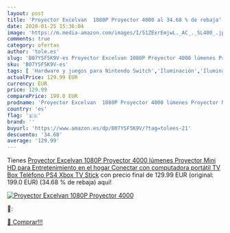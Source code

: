 ```yaml
---
layout: post
title: 'Proyector Excelvan  1080P Proyector 4000 al 34.68 % de rebaja'
date: 2020-01-25 15:36:04
image: 'https://m.media-amazon.com/images/I/51ZExrEmjwL._AC_._SL400_.jpg'
comments: true
category: ofertas
author: 'tole.es'
slug: 'B07YSF5K9V-es Proyector Excelvan 1080P Proyector 4000 lúmenes Proyector...'
sku: 'B07YSF5K9V-es'
tags: [ 'Hardware y juegos para Nintendo Switch','Iluminación','Iluminación de ambiente de interior','Iluminación de interior','Iluminación decorativa y para usos específicos de interior','Juegos para Nintendo Switch','Videojuegos','ps4','xbox', ]
actualPrice: 129.99 EUR
currency: EUR
price: 129.99
comparePrice: 199.0 EUR
prodname: 'Proyector Excelvan  1080P Proyector 4000 lúmenes Proyector Mini HD para Entretenimiento en el hogar Conectar con computadora portátil TV Box Teléfono PS4 Xbox TV Stick'
country: 'es'
flag: '🇪🇸'
brand: ''
buyurl: 'https://www.amazon.es/dp/B07YSF5K9V/?tag=tolees-21'
descuento: '34.68'
average: '129.99'
---
```


Tienes [Proyector Excelvan  1080P Proyector 4000 lúmenes Proyector Mini HD para Entretenimiento en el hogar Conectar con computadora portátil TV Box Teléfono PS4 Xbox TV Stick](https://www.amazon.es/dp/B07YSF5K9V/?tag=tolees-21) con precio final de  129.99 EUR (original: 199.0 EUR) (34.68 %  de rebaja) aqui!

[![Proyector Excelvan  1080P Proyector 4000](https://m.media-amazon.com/images/I/51ZExrEmjwL._AC_._SL400_.jpg)](https://www.amazon.es/dp/B07YSF5K9V/?tag=tolees-21)

🔎:


[🛒 Comprar!!!](https://www.amazon.es/dp/B07YSF5K9V/?tag=tolees-21)
